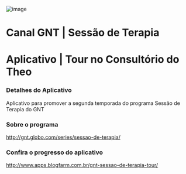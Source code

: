 ![image](http://www.apps.blogfarm.com.br/gnt-sessao-de-terapia-tour/anim-sessao.gif)



# Canal GNT | Sessão de Terapia
# Aplicativo | Tour no Consultório do Theo
### Detalhes do Aplicativo
Aplicativo para promover a segunda temporada do programa Sessão de Terapia do GNT

### Sobre o programa
http://gnt.globo.com/series/sessao-de-terapia/

### Confira o progresso do aplicativo
http://www.apps.blogfarm.com.br/gnt-sessao-de-terapia-tour/
